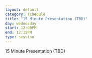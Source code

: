 ```yaml
---
layout: default
category: schedule
title: "15 Minute Presentation (TBD)"
day: wednesday
start: 12:00PM
end: 12:15PM
type: session
---
```


15 Minute Presentation (TBD)
